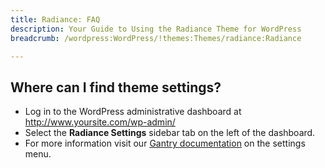 ```yaml
---
title: Radiance: FAQ
description: Your Guide to Using the Radiance Theme for WordPress
breadcrumb: /wordpress:WordPress/!themes:Themes/radiance:Radiance

---
```


Where can I find theme settings?
-----
* Log in to the WordPress administrative dashboard at http://www.yoursite.com/wp-admin/
* Select the **Radiance Settings** sidebar tab on the left of the dashboard.
* For more information visit our [Gantry documentation][gantry] on the settings menu.

[gantry]: http://gantry-framework.org/documentation/wordpress/configure/